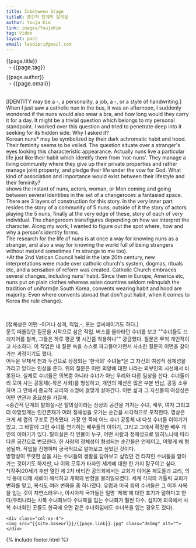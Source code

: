```yaml
---
title: Inbetween Stage
titleK: 중간적 단계의 탈의실
author: Youja Kim
link: images/YoujaKim
tag: Video
layout: post
email: leodipri@gmail.com
---	
```


<div class="container">

<div class="deDep">
{{page.title}}<br>
<p style="font-size:15px; margin:0px; padding:0px 0px 0px 8px; margin:0px 0px 8px 0px;">- {{page.tag}}</p>
{{page.author}}<br>
<p style="font-size:15px; margin:0px; padding:0px 0px 0px 8px;">- {{page.email}}</p>
</div>

<br>

<div class="det lato">



[IDENTITY may be a -, a personality, a job, a -, or a style of handwriting.]
<br>
When I just saw a catholic nun in the bus, it was an afternoon, I suddenly wondered if the nuns would also wear a bra, and how long would they carry it for a day. It might be a trivial question which belongs to my personal standpoint. I worked over this question and tried to penetrate deep into it seeking for its hidden side. Why I asked it?
<br>
Korean nuns* may be symbolized by their dark achromatic habit and hood. Their feminity seems to be veiled. The question situate over a stranger's eyes looking this characteristic appearance. Actually nuns live a particular life just like their habit which identify them from 'not-nuns'. They manage a living community where they give up their private properties and rather manage joint property, and pledge their life under the vow for God. What kind of association and importance would exist between their lifestyle and their feminity?
<br>
<Inbetween Stage> shows the instant of nuns, actors, woman, or Men coming and going between several identities in the set of a changeroom: a fantasied space. There are 3 layers of construction for this story. In the very inner part resides the story of a community of 5 nuns, outside of it the story of actors playing the 5 nuns, finally at the very edge of these, story of each of very individual. The changeroom transfigures depending on how we interpret the character. Along my work, I wanted to figure out the spot where, how and why a person's identity forms.
<br>
The research for the life of nuns is at once a way for knowing nuns as a stranger, and also a way for knowing the world full of being strangers without me(and sometimes I'm strange to me too).
<br>
*At the 2nd Vatican Council held in the late 20th century, new interpretations were made over catholic church's system, dogmas, rituals etc, and a sensation of reform was created. Catholic Church embraces several changes, including nuns' habit. Since then in Europe, America etc, nuns put on plain clothes whereas asian countires seldom relinquish the tradition of uniform(In South Korea, convents wearing habit and hood are majority. Even where convents abroad that don't put habit, when it comes to Korea the rule change). 



</div>

<br>

<div class="noto">

[정체성은 어떤 -이거나 성격, 직업,-, 또는 글씨체이기도 하다.] 
<br>
문득 떠올랐던 질문을 시작으로 삼은 작업. 버스를 올라타던 수녀를 보고 ""수녀들도 브래지어를 찰까, 그들은 하루 평균 몇 시간쯤 착용하나"" 궁금했다. 질문은 무척 개인적이고 사소하다. 이 작업은 내 질문 속을 스스로 파고들어가면서 사소한 질문의 이면을 찾아가는 과정이기도 했다.
<br>
어두운 무채색 천과 두건으로 상징되는 '한국의' 수녀들*은 그 자신의 여성적 정체성을 가리고 있다는 인상을 준다. 위의 질문은 이런 외양에 대한 나라는 외부인의 시선에서 비롯된다. 실제로 수녀들은 의복뿐 아니라 수녀가 아닌 우리와 다른 일상을 산다. 수녀들끼리 모여 사는 공동체(-작은 사회)를 형성하고, 개인의 재산은 많은 부분 반납, 공동 소유하며 그 안에서 종교적 교리와 소명에 걸맞게 살아간다. 이런 삶과 그 자신들의 여성성은 어떤 연관과 중요성을 가질까.
<br>
<중간적 단계의 탈의실>은 탈의실이라는 상상의 공간을 거치는 수녀, 배우, 여자 그리고 더 야망있게는 인간존재가 여러 정체성을 오가는 순간을 시각적으로 포착한다. 영상은 크게 세 겹의 구조로 건축됐다. 가장 안 쪽에 어느 수녀 공동체 내 다섯 수녀들 이야기가 있고, 그 바깥에 그런 수녀를 연기하는 배우들의 이야기, 그리고 그에서 확장한 배우 개인의 이야기가 있다. 탈의실은 각 인물이 누구, 어떤 사람과 정체성으로 읽히느냐에 따라 다른 공간으로 변모한다. 한 사람의 정체성이 형성되는 순간들은 언제이고, 어떻게 왜 형성될까. 작업을 진행하며 궁극적으로 알아보고 싶었던 것이다.
<br>
방향성이 뚜렷한 삶을 사는 수녀들의 생활을 담아보고 싶었던 건 타자인 수녀들을 알아가는 것이기도 하지만, 나 이외 모두가 타자인 세계에 대한 한 가지 탐구이고 싶다.
<br>
*(각주)20세기 후반 열린 제 2차 바티칸 공의회에서는 교회가 이어온 제도들과 교리, 의식 등에 대해 새로이 해석하고 개혁의 반향을 불러일으켰다. 세계 각지의 카톨릭 교회가 변화를 맞고, 복식도 여러 변화들 중 하나였다. 유럽과 미국 등의 수녀들은 그 이후 사복을 입는 것이 자연스러우나, 아시아계 국가들은 일명 '제복'에 대한 포기가 덜하다고 한다(우리나라는 사복 수녀회보다 수녀복을 입는 수녀회가 훨씬 다수. 심지어 외국에서 사복 수녀회인 곳들도 한국에 오면 같은 수녀회임에도 수녀복을 입는 경우도 있다).


</div>

<div class="row" class="imgcolor">
	
	<div class="col-xs-4">
	<img src="{{site.baseurl}}/{{page.link}}.jpg" class="deImg" alt=""></div>
	
</div>

	

</div> 

{% include footer.html %}